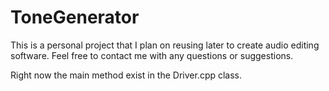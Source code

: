 # ToneGenerator

This is a personal project that I plan on reusing later to create audio editing software.
Feel free to contact me with any questions or suggestions.

Right now the main method exist in the Driver.cpp class.
